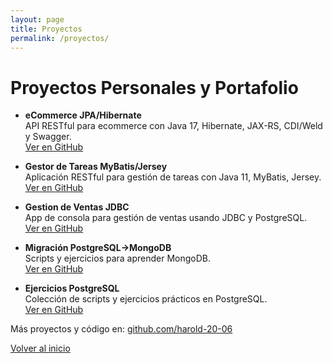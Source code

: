 ```yaml
---
layout: page
title: Proyectos
permalink: /proyectos/
---
```


# Proyectos Personales y Portafolio

- **eCommerce JPA/Hibernate**  
  API RESTful para ecommerce con Java 17, Hibernate, JAX-RS, CDI/Weld y Swagger.  
  [Ver en GitHub](https://github.com/harold-20-06/ecommerce-JPA-HIBERNATE-CFX-SOAP)

- **Gestor de Tareas MyBatis/Jersey**  
  Aplicación RESTful para gestión de tareas con Java 11, MyBatis, Jersey.  
  [Ver en GitHub](https://github.com/harold-20-06/GestionDeTareas-MyBatis-Rest-Jersey)

- **Gestion de Ventas JDBC**  
  App de consola para gestión de ventas usando JDBC y PostgreSQL.  
  [Ver en GitHub](https://github.com/harold-20-06/gestionDeVentas-maven-jdbc)

- **Migración PostgreSQL→MongoDB**  
  Scripts y ejercicios para aprender MongoDB.  
  [Ver en GitHub](https://github.com/harold-20-06/Migracion_Postgresql-MongoDB)

- **Ejercicios PostgreSQL**  
  Colección de scripts y ejercicios prácticos en PostgreSQL.  
  [Ver en GitHub](https://github.com/harold-20-06/ResolviendoEjerciciosPostgreSQL)

Más proyectos y código en: [github.com/harold-20-06](https://github.com/harold-20-06)

[Volver al inicio](/)
